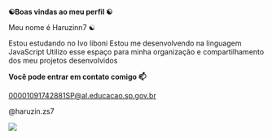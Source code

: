 **☯Boas vindas ao meu perfil ☯**

Meu nome é Haruzinn7 ☯



Estou estudando no Ivo liboni
Estou me desenvolvendo na linguagem JavaScript
Utilizo esse espaço para minha organização e compartilhamento dos meu projetos desenvolvidos

**Você pode entrar em contato comigo 📫**

00001091742881SP@al.educacao.sp.gov.br

@haruzin.zs7

![](https://media1.tenor.com/m/5zJu_CB5858AAAAC/mc-hariel-hariel.gif)




